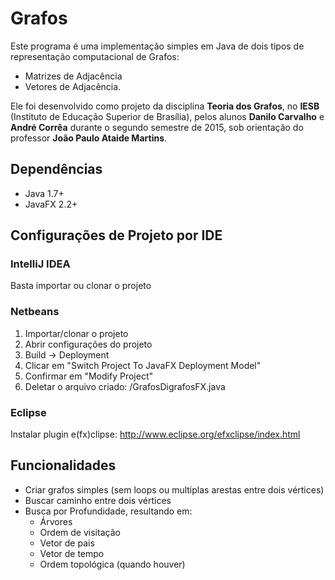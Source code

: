 # Grafos #

Este programa é uma implementação simples em Java de dois tipos de representação computacional de Grafos:
 - Matrizes de Adjacência
 - Vetores de Adjacência.

Ele foi desenvolvido como projeto da disciplina **Teoria dos Grafos**, no **IESB** (Instituto de Educação Superior de Brasília), pelos alunos **Danilo Carvalho** e **André Corrêa** durante o segundo semestre de 2015, sob orientação do professor **João Paulo Ataide Martins**.

## Dependências ##
* Java 1.7+
* JavaFX 2.2+

## Configurações de Projeto por IDE ##

### IntelliJ IDEA ###

Basta importar ou clonar o projeto

### Netbeans ###

1. Importar/clonar o projeto
2. Abrir configurações do projeto
3. Build -> Deployment
4. Clicar em "Switch Project To JavaFX Deployment Model"
5. Confirmar em "Modify Project"
6. Deletar o arquivo criado: <default package>/GrafosDigrafosFX.java

### Eclipse ###

Instalar plugin e(fx)clipse: http://www.eclipse.org/efxclipse/index.html 

## Funcionalidades ##

* Criar grafos simples (sem loops ou multiplas arestas entre dois vértices)
* Buscar caminho entre dois vértices
* Busca por Profundidade, resultando em:
  * Árvores
  * Ordem de visitação
  * Vetor de pais
  * Vetor de tempo
  * Ordem topológica (quando houver)
